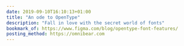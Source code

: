 ```yaml
---
date: 2019-09-10T16:10:13+01:00
title: "An ode to OpenType"
description: "Fall in love with the secret world of fonts"
bookmark_of: https://www.figma.com/blog/opentype-font-features/
posting_method: https://omnibear.com
---
```

